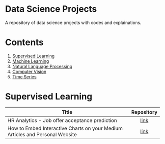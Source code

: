 # Data Science Projects
A repository of data science projects with codes and explainations.


# Contents
1. [Supervised Learning](#supervised-learning)
1. [Machine Learning](#machine-learning)
1. [Natural Language Processing](#natural-language-processing)
1. [Computer Vision](#computer-vision)
1. [Time Series](#time-series)


# Supervised Learning 

| Title        |  Repository  |
| ------------- | :-----:|
| HR Analytics - Job offer acceptance prediction | [link](.code/hr_analytics/README.md) |
| How to Embed Interactive Charts on your Medium Articles and Personal Website | [link](./data_science_tools/embed_charts.ipynb) |
